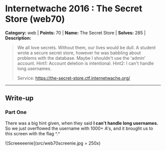 # Internetwache 2016 : The Secret Store (web70)

**Category:** web |
**Points:** 70 |
**Name:** The Secret Store |
**Solves:** 285 |
**Description:**

> We all love secrets. Without them, our lives would be dull. A student wrote a secure secret store, however he was babbling about problems with the database. Maybe I shouldn't use the 'admin' account. Hint1: Account deletion is intentional. Hint2: I can't handle long usernames.
>
> Service: https://the-secret-store.ctf.internetwache.org/

___

## Write-up

### Part One
There was a big hint given, when they said **I can't handle long usernames.**
So we just overflowed the username with 1000+ A's, and it brought us to this screen with the flag ^.^

![Screeeeenie](src/web70screenie.jpg = 250x)